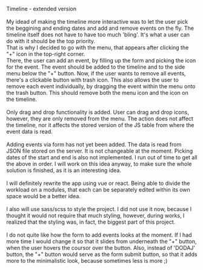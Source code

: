 Timeline - extended version
<br>
<br>
My idead of making the timeline more interactive was to let the user pick the beggining and ending dates and add and remove events on the fly. The timeline itself does not have to have too much 'bling'. It's what a user can do with it should be the top priority.
<br>
That is why I decided to go with the menu, that appears after clicking the "+" icon in the top-right corner.
<br>
There, the user can add an event, by filling up the form and picking the icon for the event. The event should be added to the timeline and to the side menu below the "+" button. Now, if the user wants to remove all events, there's a clickable button with trash icon. This also allows the user to remove each event individually, by dragging the event within the menu onto the trash button. This should remove both the menu icon and the icon on the timeline.
<br>
<br>
Only drag and drop functionality is added. User can drag and drop icons, however, they are only removed from the menu. The action does not affect the timeline, nor it affects the stored version of the JS table from where the event data is read.
<br>
<br>
Adding events via form has not yet been added. The data is read from JSON file stored on the server. It is not changeable at the moment. Picking dates of the start and end is also not implemented. I run out of time to get all the above in order. I will work on this idea anyway, to make sure the whole solution is finished, as it is an interesting idea.
<br>
<br>
I will definitely rewrite the app using vue or react. Being able to divide the workload on a modules, that each can be separately edited within its own space would be a better idea.
<br>
<br>
I also will use sass/scss to style the project. I did not use it now, because I thought it would not require that much styling, however, during works, I realized that the styling was, in fact, the biggest part of this project.
<br>
<br>
I do not quite like how the form to add events looks at the moment. If I had more time I would change it so that it slides from underneath the "+" button, when the user hovers the coursor over the button. Also, instead of 'DODAJ' button, the "+" button would serve as the form submit button, so that it adds more to the minimalistic look, because sometimes less is more ;)
